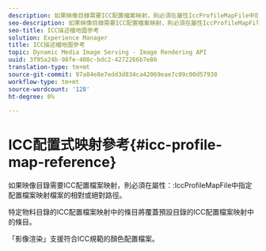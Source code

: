```yaml
---
description: 如果映像目錄需要ICC配置檔案映射，則必須在屬性IccProfileMapFile中指定配置檔案映射檔案的相對或絕對路徑。
seo-description: 如果映像目錄需要ICC配置檔案映射，則必須在屬性IccProfileMapFile中指定配置檔案映射檔案的相對或絕對路徑。
seo-title: ICC描述檔地圖參考
solution: Experience Manager
title: ICC描述檔地圖參考
topic: Dynamic Media Image Serving - Image Rendering API
uuid: 3f95a24b-98fe-408c-bdc2-4272266b7e86
translation-type: tm+mt
source-git-commit: 97a84e8e7edd3d834ca42069eae7c09c00d57938
workflow-type: tm+mt
source-wordcount: '128'
ht-degree: 0%

---
```



# ICC配置式映射參考{#icc-profile-map-reference}

如果映像目錄需要ICC配置檔案映射，則必須在屬性：:IccProfileMapFile中指定配置檔案映射檔案的相對或絕對路徑。

特定物料目錄的ICC配置檔案映射中的條目將覆蓋預設目錄的ICC配置檔案映射中的條目。

「影像渲染」支援符合ICC規範的顏色配置檔案。
